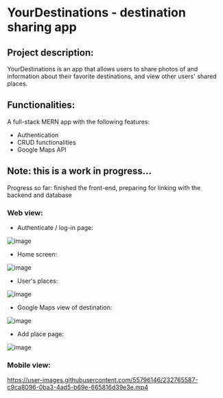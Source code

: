 # YourDestinations - destination sharing app

## Project description: 

YourDestinations is an app that allows users to share photos of and information about their favorite destinations, and view other users' shared places.

## Functionalities: 

A full-stack MERN app with the following features:

* Authentication 
* CRUD functionalities
* Google Maps API 

## Note: this is a work in progress...

Progress so far: finished the front-end, preparing for linking with the backend and database

### Web view: 

* Authenticate / log-in page: 

![image](https://user-images.githubusercontent.com/55796146/232761932-317c9000-d7e1-4818-935a-063b96d6a72c.png)

* Home screen: 

![image](https://user-images.githubusercontent.com/55796146/229350046-e9f79312-04f8-4805-b0cb-dd994712707d.png)

* User's places: 

![image](https://user-images.githubusercontent.com/55796146/229350109-fda37c4f-045f-4f20-a36f-2c5c3ac7d7d9.png)

* Google Maps view of destination: 

![image](https://user-images.githubusercontent.com/55796146/229350124-6b8e42b3-dccd-483a-8936-bd669adc5a06.png)

* Add place page: 

![image](https://user-images.githubusercontent.com/55796146/232762096-fca7990b-2cf0-41fa-aa6a-c6fae3090ce6.png)


### Mobile view: 

https://user-images.githubusercontent.com/55796146/232765587-c9ca8096-0ba3-4ad5-b69e-665816d39e3e.mp4



